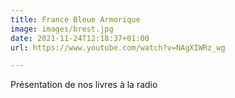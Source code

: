 ```yaml
---
title: France Bleue Armorique
image: images/brest.jpg
date: 2021-11-24T12:18:37+01:00
url: https://www.youtube.com/watch?v=NAgXIWRz_wg

---
```

Présentation de nos livres à la radio
